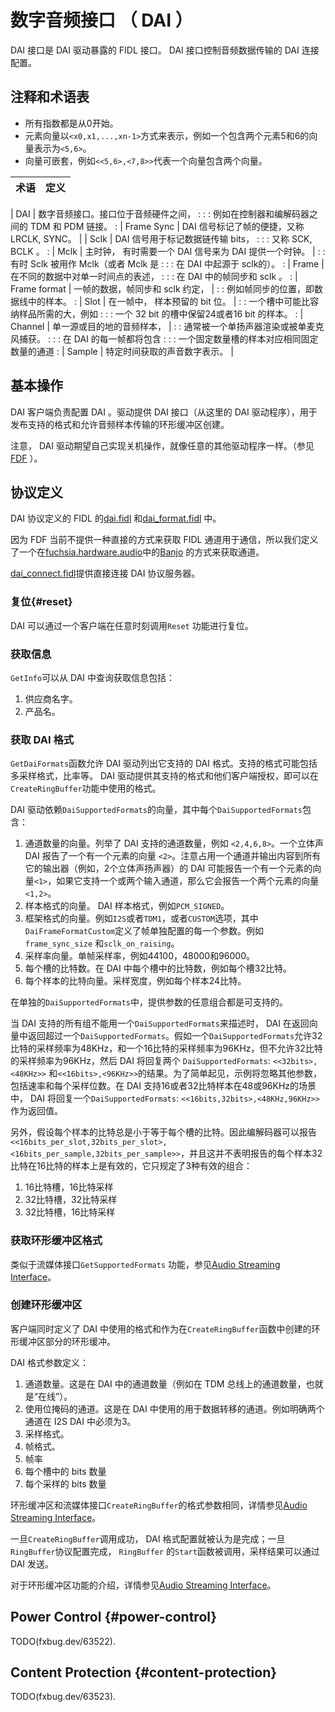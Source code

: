 <!---

# Digital Audio Interface (DAI)

The DAI interface is a FIDL protocol exposed by DAI drivers. The DAI interface
controls the configuration of a DAI link for audio data transfer.

## Notation and terminology

-   All indices start from 0.
-   Vectors of n elements are represented as `<x0,x1,...,xn-1>`, for example a
    vector with two elements 5 and 6 as `<5,6>`.
-   Vectors can be nested, i.e. `<<5,6>,<7,8>>` represents a vector with 2
    vectors in it.

| Term         | Definition                                                     |
| ----------   | -------------------------------------------------------------- |
| DAI          | Digital Audio Interface. Interface between audio HW, for       :
:              : instance a TDM or PDM link between controllers and codecs.     :
| Frame Sync   | A DAI signal that marks frame boundaries, a.k.a. LRCLK, SYNC.  |
| Sclk         | A DAI signal used to mark the data line(s) bits transferring,  :
:              : a.k.a. SCK, BCLK.                                              :
| Mclk         | Master clock, a DAI signal sometimes needed to provide a clock |
:              : to DAIs. Sometimes Sclk is used as the Mclk (or Mclk is        :
:              : derived from the Sclk within the DAI).                         :
| Frame        | The representation of a single moment in time across data,     :
:              : frame sync and sclk in the DAI.                                :
| Frame format | A frame's data, frame sync and sclk arrangement, e.g. location |
:              : of the frame sync w.r.t. samples in the data line(s).          :
| Slot         | Within a frame, the bits reserved for a sample. A slot may be  |
:              : bigger than needed to hold the samples, e.g. 32 bits slot      :
:              : holding 24 or 16 bits samples.                                 :
| Channel      | A single source or destination of audio samples, usually       |
:              : to be rendered by a single speaker or captured by a single     :
:              : microphone. Every frame will contain samples in a fixed number :
:              : of slots for the same fixed number of channels.                :
| Sample       | A digital representation of sound taken at a particular time.  |

--->

# 数字音频接口 （ DAI ）

DAI 接口是 DAI 驱动暴露的 FIDL 接口。 DAI 接口控制音频数据传输的 DAI 连接配置。

## 注释和术语表
- 所有指数都是从0开始。
- 元素向量以`<x0,x1,...,xn-1>`方式来表示，例如一个包含两个元素5和6的向量表示为`<5,6>`。
- 向量可嵌套，例如`<<5,6>,<7,8>>`代表一个向量包含两个向量。

| 术语 | 定义 |
| ---- | ---- |

| DAI          | 数字音频接口。接口位于音频硬件之间，      :
:              : 例如在控制器和编解码器之间的 TDM 和 PDM 链接。    :
| Frame Sync   |  DAI 信号标记了帧的便捷，又称 LRCLK, SYNC。 |
| Sclk         | DAI 信号用于标记数据链传输 bits，  :
:              : 又称 SCK,  BCLK 。                                            :
| Mclk         | 主时钟， 有时需要一个 DAI 信号来为 DAI 提供一个时钟。 |
:              : 有时 Sclk 被用作 Mclk（或者 Mclk 是       :
:              : 在 DAI 中起源于 sclk的）。                        :
| Frame        |   在不同的数据中对单一时间点的表述，   :
:              : 在 DAI 中的帧同步和 sclk 。                               :
| Frame format | 一帧的数据，帧同步和 sclk 约定， |
:              : 例如帧同步的位置，即数据线中的样本。          :
| Slot         | 在一帧中， 样本预留的 bit 位。  |
:              :  一个槽中可能比容纳样品所需的大，例如      :
:              : 一个 32 bit 的槽中保留24或者16 bit 的样本。                                :
| Channel      | 单一源或目的地的音频样本，       |
:              : 通常被一个单扬声器渲染或被单麦克风捕获。     :
:              : 在 DAI 的每一帧都将包含 :
:              : 一个固定数量槽的样本对应相同固定数量的通道                :
| Sample       |  特定时间获取的声音数字表示。   |

<!---

## Basic operation

The DAI client is responsible for configuring the DAI. The driver providing the
DAI interface (from here on the DAI driver) advertises supported formats and
allows the creation of a Ring Buffer for audio sample transferring.

Note that the DAI drivers are expected to perform their own shutdown, just like
any other driver (see [FDF](/docs/concepts/drivers/getting_started.md)).

--->

## 基本操作

 DAI 客户端负责配置 DAI 。驱动提供 DAI 接口（从这里的 DAI 驱动程序），用于发布支持的格式和允许音频样本传输的环形缓冲区创建。

注意， DAI 驱动期望自己实现关机操作，就像任意的其他驱动程序一样。（参见 [FDF](/docs/concepts/drivers/getting_started.md) ）。

<!---

## Protocol definition

The DAI protocol is defined in FIDL at
[dai.fidl](/sdk/fidl/fuchsia.hardware.audio/dai.fidl) and
[dai_format.fidl](/sdk/fidl/fuchsia.hardware.audio/dai_format.fidl).

Because the FDF does not currently provide a way to directly get a FIDL channel
for communication, we define a way to get a channel through
[Banjo](/docs/development/drivers/tutorials/banjo-tutorial.md) at
[fuchsia.hardware.audio](/sdk/banjo/fuchsia.hardware.audio/audio.fidl).

Direct connection to a DAI protocol server is provided by
[dai_connect.fidl](/sdk/fidl/fuchsia.hardware.audio/dai_connect.fidl).

--->

## 协议定义

 DAI 协议定义的 FIDL 的[dai.fidl](/sdk/fidl/fuchsia.hardware.audio/dai.fidl) 和[dai_format.fidl](/sdk/fidl/fuchsia.hardware.audio/dai_format.fidl) 中。

因为 FDF 当前不提供一种直接的方式来获取 FIDL 通道用于通信，所以我们定义了一个在[fuchsia.hardware.audio](/sdk/banjo/fuchsia.hardware.audio/audio.fidl)中的[Banjo](/docs/development/drivers/tutorials/banjo-tutorial.md) 的方式来获取通道。

[dai_connect.fidl](/sdk/fidl/fuchsia.hardware.audio/dai_connect.fidl)提供直接连接 DAI 协议服务器。

<!---

### Reset {#reset}

A DAI can be reset by a client at any time by issuing the `Reset` function.

--->

### 复位{#reset}

 DAI 可以通过一个客户端在任意时刻调用`Reset` 功能进行复位。

<!---

### GetInfo {#get-info}

The `GetInfo` function retrieves information from the DAI including:

1.  The manufacturer name.
1.  The product name.

--->

### 获取信息

`GetInfo`可以从 DAI 中查询获取信息包括：

1. 供应商名字。
2. 产品名。

<!---

### GetDaiFormats {#get-dai-formats}

The `GetDaiFormats` function allows the DAI driver to list its supported formats
for the DAI. The supported formats may include multiple sample formats, rates,
etc. DAI driver provides the supported formats and their clients mandate which
format is to be used in the `CreateRingBuffer` function.

The DAI driver replies with a vector of `DaiSupportedFormats`, where each
`DaiSupportedFormats` includes:

1.  A vector of number of channels. This lists the number of channels supported
    by the DAI, for example `<2,4,6,8>`. A stereo DAI reports a vector with
    one element `<2>`. Note that a DAI that takes one channel and inputs/outputs
    its contents in all its inputs/outputs (e.g. 2 for a stereo amplifier) would
    report a vector with one element `<1>`, if it supports either one or two
    input channels, it would report a vector with two elements `<1,2>`.
2.  A vector of sample formats. DAI sample formats, e.g. `PCM_SIGNED`.
3.  A vector of frame formats, For example `I2S` or `TDM1`, or the `CUSTOM`
    option where `DaiFrameFormatCustom` specifies each parameter of the frame
    configuration individually, e.g. `frame_sync_size` and `sclk_on_raising`.
4.  A vector of rates. Frame rates, for example 44100, 48000, and 96000.
5.  A number of bits per slot. Number of bits in each slot in the DAI,
    e.g. 32 bits per slot.
6.  A vector of bits per sample. Sample widths, e.g. 24 bits per sample.

--->

### 获取 DAI 格式

`GetDaiFormats`函数允许 DAI 驱动列出它支持的 DAI 格式。支持的格式可能包括多采样格式，比率等。 DAI 驱动提供其支持的格式和他们客户端授权，即可以在`CreateRingBuffer`功能中使用的格式。

 DAI 驱动依赖`DaiSupportedFormats`的向量，其中每个`DaiSupportedFormats`包含：

1. 通道数量的向量。列举了 DAI 支持的通道数量，例如 `<2,4,6,8>`。一个立体声 DAI 报告了一个有一个元素的向量 `<2>`。注意占用一个通道并输出内容到所有它的输出器（例如，2个立体声扬声器）的 DAI 可能报告一个有一个元素的向量`<1>`，如果它支持一个或两个输入通道，那么它会报告一个两个元素的向量`<1,2>`。
2. 样本格式的向量。 DAI 样本格式，例如`PCM_SIGNED`。
3. 框架格式的向量。例如`I2S`或者`TDM1`，或者`CUSTOM`选项，其中`DaiFrameFormatCustom`定义了帧单独配置的每一个参数。例如`frame_sync_size` 和`sclk_on_raising`。
4. 采样率向量。单帧采样率，例如44100，48000和96000。
5. 每个槽的比特数。在 DAI 中每个槽中的比特数，例如每个槽32比特。
6. 每个样本的比特向量。采样宽度，例如每个样本24比特。

<!---

Within a single `DaiSupportedFormats`, any combination of provided parameters is
supported.

When not all combinations supported by the DAI can be described with one
`DaiSupportedFormats`, the DAI returns more than one `DaiSupportedFormats` in
the returned vector. For example, if one `DaiSupportedFormats` allows for 32
bits samples at 48KHz, and 16 bits samples at 96KHz, but not 32 bits samples at
96KHz, then the DAI will reply with 2 `DaiSupportedFormats`:
`<<32bits>,<48KHz>>` and `<<16bits>,<96KHz>>`. For simplicity, this example
ignores parameters other than rate and bits per sample. In the case where the
DAI supports either 16 or 32 bits samples at either 48 or 96KHz, the DAI would
reply with 1 `DaiSupportedFormats`: `<<16bits,32bits>,<48KHz,96KHz>>`.

Additionally, it is assumed that bits per sample is always smaller or equal to
bits per slot. Hence, a DAI can report
`<<16bits_per_slot,32bits_per_slot>,<16bits_per_sample,32bits_per_sample>>`
and this does not imply that it is reporting that 32 bits per sample on 16 bits
samples is valid, it specifies only the 3 valid combinations:

1.  16 bits slot with 16 bits samples
2.  32 bits slot with 32 bits samples
3.  32 bits slot with 16 bits samples

--->

在单独的`DaiSupportedFormats`中，提供参数的任意组合都是可支持的。

当 DAI 支持的所有组不能用一个`DaiSupportedFormats`来描述时， DAI 在返回向量中返回超过一个`DaiSupportedFormats`。假如一个`DaiSupportedFormats`允许32比特的采样频率为48KHz，和一个16比特的采样频率为96KHz，但不允许32比特的采样频率为96KHz，然后 DAI 将回复两个 `DaiSupportedFormats`: `<<32bits>,<48KHz>>` 和`<<16bits>,<96KHz>>`的结果。为了简单起见，示例将忽略其他参数，包括速率和每个采样位数。在 DAI 支持16或者32比特样本在48或96KHz的场景中， DAI 将回复一个`DaiSupportedFormats`: `<<16bits,32bits>,<48KHz,96KHz>>`作为返回值。

另外，假设每个样本的比特总是小于等于每个槽的比特。因此编解码器可以报告`<<16bits_per_slot,32bits_per_slot>,<16bits_per_sample,32bits_per_sample>>`，并且这并不表明报告的每个样本32比特在16比特的样本上是有效的，它只规定了3种有效的组合：

1. 16比特槽，16比特采样
2. 32比特槽，32比特采样
3. 32比特槽，16比特采样

<!---

### GetRingBufferFormats {#get-ring-buffer-formats}

Same as the streaming interface `GetSupportedFormats` function, see
[Audio Streaming Interface](audio_streaming.md).

--->

### 获取环形缓冲区格式

类似于流媒体接口`GetSupportedFormats` 功能，参见[Audio Streaming Interface](audio_streaming.md)。

<!---

### CreateRingBuffer {#create-ring-buffer}

The client specifies both the format to use in the DAI and the format to use in
the ring buffer as part of the creating of the ring buffer in the
`CreateRingBuffer` function.

The DAI format parameter specifies:

1.  A number of channels. This is the number of channels in the DAI
    (for instance number of channels on a TDM bus, i.e. "on the wire").
2.  A channels to use bitmask. These are the channels in the DAI to be used for
    data transfer. For example to specify that both channels in an I2S DAI this
    must be 3.
3.  A sample format.
4.  A frame format.
5.  A frame rate.
6.  A number of bits per slot.
7.  A number of bits per sample.

The ring buffer format parameter is the same as the streaming interface
`CreateRingBuffer` function, see
[Audio Streaming Interface](audio_streaming.md).

Once `CreateRingBuffer` is successful, the DAI format configuration is considered
completed and samples can be sent across the DAI once the `RingBuffer` protocol
configuration is completed and the `RingBuffer` `Start` function has been called.

For a description of the ring buffer functionality, see the [Audio Streaming
Interface](audio_streaming.md).

--->

### 创建环形缓冲区

客户端同时定义了 DAI 中使用的格式和作为在`CreateRingBuffer`函数中创建的环形缓冲区部分的环形缓冲。

 DAI 格式参数定义：

1. 通道数量。这是在 DAI 中的通道数量（例如在 TDM 总线上的通道数量，也就是“在线”）。
2. 使用位掩码的通道。这是在 DAI 中使用的用于数据转移的通道。例如明确两个通道在 I2S DAI 中必须为3。
3. 采样格式。
4. 帧格式。
5. 帧率
6. 每个槽中的 bits 数量
7. 每个采样的 bits 数量

环形缓冲区和流媒体接口`CreateRingBuffer`的格式参数相同，详情参见[Audio Streaming Interface](audio_streaming.md)。

一旦`CreateRingBuffer`调用成功， DAI 格式配置就被认为是完成；一旦`RingBuffer`协议配置完成， `RingBuffer` 的`Start`函数被调用，采样结果可以通过 DAI 发送。

对于环形缓冲区功能的介绍，详情参见[Audio Streaming Interface](audio_streaming.md)。

## Power Control {#power-control}

TODO(fxbug.dev/63522).

## Content Protection {#content-protection}

TODO(fxbug.dev/63523).


